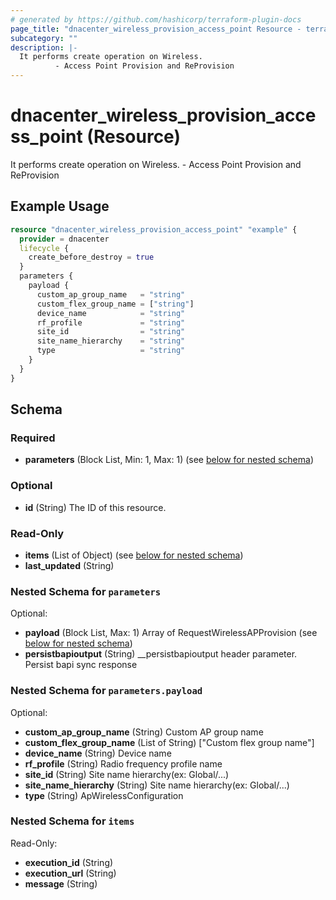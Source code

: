 ```yaml
---
# generated by https://github.com/hashicorp/terraform-plugin-docs
page_title: "dnacenter_wireless_provision_access_point Resource - terraform-provider-dnacenter"
subcategory: ""
description: |-
  It performs create operation on Wireless.
          - Access Point Provision and ReProvision
---
```


# dnacenter_wireless_provision_access_point (Resource)

It performs create operation on Wireless.
		- Access Point Provision and ReProvision

## Example Usage

```terraform
resource "dnacenter_wireless_provision_access_point" "example" {
  provider = dnacenter
  lifecycle {
    create_before_destroy = true
  }
  parameters {
    payload {
      custom_ap_group_name   = "string"
      custom_flex_group_name = ["string"]
      device_name            = "string"
      rf_profile             = "string"
      site_id                = "string"
      site_name_hierarchy    = "string"
      type                   = "string"
    }
  }
}
```

<!-- schema generated by tfplugindocs -->
## Schema

### Required

- **parameters** (Block List, Min: 1, Max: 1) (see [below for nested schema](#nestedblock--parameters))

### Optional

- **id** (String) The ID of this resource.

### Read-Only

- **items** (List of Object) (see [below for nested schema](#nestedatt--items))
- **last_updated** (String)

<a id="nestedblock--parameters"></a>
### Nested Schema for `parameters`

Optional:

- **payload** (Block List, Max: 1) Array of RequestWirelessAPProvision (see [below for nested schema](#nestedblock--parameters--payload))
- **persistbapioutput** (String) __persistbapioutput header parameter. Persist bapi sync response

<a id="nestedblock--parameters--payload"></a>
### Nested Schema for `parameters.payload`

Optional:

- **custom_ap_group_name** (String) Custom AP group name
- **custom_flex_group_name** (List of String) ["Custom flex group name"]
- **device_name** (String) Device name
- **rf_profile** (String) Radio frequency profile name
- **site_id** (String) Site name hierarchy(ex: Global/...)
- **site_name_hierarchy** (String) Site name hierarchy(ex: Global/...)
- **type** (String) ApWirelessConfiguration



<a id="nestedatt--items"></a>
### Nested Schema for `items`

Read-Only:

- **execution_id** (String)
- **execution_url** (String)
- **message** (String)



